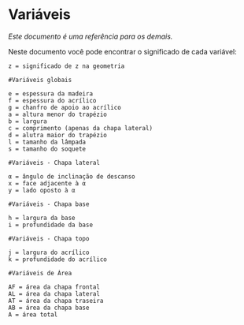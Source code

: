 # Variáveis

_Este documento é uma referência para os demais._

Neste documento você pode encontrar o significado de cada variável:

```
z = significado de z na geometria
```

```
#Variáveis globais

e = espessura da madeira
f = espessura do acrílico
g = chanfro de apoio ao acrílico
a = altura menor do trapézio
b = largura
c = comprimento (apenas da chapa lateral)
d = alutra maior do trapézio
l = tamanho da lâmpada
s = tamanho do soquete

#Variáveis - Chapa lateral

α = ângulo de inclinação de descanso
x = face adjacente à α
y = lado oposto à α

#Variáveis - Chapa base

h = largura da base
i = profundidade da base

#Variáveis - Chapa topo

j = largura do acrílico
k = profundidade do acrílico
```

```
#Variáveis de Área

AF = área da chapa frontal
AL = área da chapa lateral
AT = área da chapa traseira
AB = área da chapa base
A = área total
```
